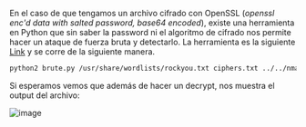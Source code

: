 En el caso de que tengamos un archivo cifrado con OpenSSL (_openssl enc'd data with salted password, base64 encoded_), existe una herramienta en Python que sin saber la password ni el algoritmo de cifrado nos permite hacer un ataque de fuerza bruta y detectarlo.
La herramienta es la siguiente [Link](https://github.com/HrushikeshK/openssl-bruteforce) y se corre de la siguiente manera.

```zsh
python2 brute.py /usr/share/wordlists/rockyou.txt ciphers.txt ../../nmap/drupal.txt.enc 2>/dev/null
```

Si esperamos vemos que además de hacer un decrypt, nos muestra el output del archivo:

![image](https://github.com/SrMeirins/KnowledgeVault/assets/95763783/5b9ae380-d854-4909-8fc4-1e950763884f)
